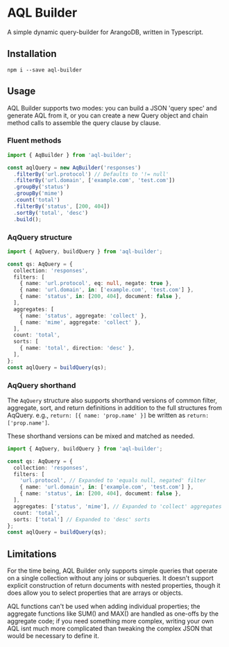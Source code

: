 # AQL Builder

A simple dynamic query-builder for ArangoDB, written in Typescript.

## Installation

`npm i --save aql-builder`

## Usage

AQL Builder supports two modes: you can build a JSON 'query spec' and generate AQL from it, or you can create a new Query object and chain method calls to assemble the query clause by clause.

### Fluent methods

```typescript
import { AqBuilder } from 'aql-builder';

const aqlQuery = new AqBuilder('responses')
  .filterBy('url.protocol') // Defaults to '!= null'
  .filterBy('url.domain', ['example.com', 'test.com'])
  .groupBy('status')
  .groupBy('mime')
  .count('total')
  .filterBy('status', [200, 404])
  .sortBy('total', 'desc')
  .build();
```

### AqQuery structure

```typescript
import { AqQuery, buildQuery } from 'aql-builder';

const qs: AqQuery = {
  collection: 'responses',
  filters: [
    { name: 'url.protocol', eq: null, negate: true },
    { name: 'url.domain', in: ['example.com', 'test.com'] },
    { name: 'status', in: [200, 404], document: false },
  ],
  aggregates: [
    { name: 'status', aggregate: 'collect' },
    { name: 'mime', aggregate: 'collect' },
  ],
  count: 'total',
  sorts: [
    { name: 'total', direction: 'desc' },
  ],
};
const aqlQuery = buildQuery(qs);
```

### AqQuery shorthand

The `AqQuery` structure also supports shorthand versions of common filter, aggregate,
sort, and return definitions in addition to the full structures from AqQuery.
e.g., `return: [{ name: 'prop.name' }]` be written as `return: ['prop.name']`.

These shorthand versions can be mixed and matched as needed.

```typescript
import { AqQuery, buildQuery } from 'aql-builder';

const qs: AqQuery = {
  collection: 'responses',
  filters: [
    'url.protocol', // Expanded to 'equals null, negated' filter
    { name: 'url.domain', in: ['example.com', 'test.com'] },
    { name: 'status', in: [200, 404], documemt: false },
  ],
  aggregates: ['status', 'mime'], // Expanded to 'collect' aggregates
  count: 'total',
  sorts: ['total'] // Expanded to 'desc' sorts
};
const aqlQuery = buildQuery(qs);
```

## Limitations

For the time being, AQL Builder only supports simple queries that operate on a single collection without any joins or subqueries. It doesn't support explicit construction of return documents with nested properties, though it does allow you to select properties that are arrays or objects.

AQL functions can't be used when adding individual properties; the aggregate functions like SUM() and MAX() are handled as one-offs by the aggregate code; if you need something more complex, writing your own AQL isnt much more complicated than tweaking the complex JSON that would be necessary to define it.
